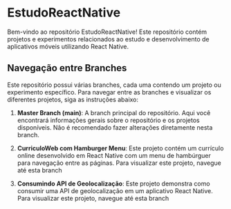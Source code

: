 # EstudoReactNative

Bem-vindo ao repositório EstudoReactNative! Este repositório contém projetos e experimentos relacionados ao estudo e desenvolvimento de aplicativos móveis utilizando React Native.

## Navegação entre Branches

Este repositório possui várias branches, cada uma contendo um projeto ou experimento específico. Para navegar entre as branches e visualizar os diferentes projetos, siga as instruções abaixo:

1. **Master Branch (main)**:
   A branch principal do repositório. Aqui você encontrará informações gerais sobre o repositório e os projetos disponíveis. Não é recomendado fazer alterações diretamente nesta branch.

2. **CurriculoWeb com Hamburger Menu**:
   Este projeto contém um currículo online desenvolvido em React Native com um menu de hambúrguer para navegação entre as páginas. Para visualizar este projeto, navegue até esta branch 

3. **Consumindo API de Geolocalização**:
   Este projeto demonstra como consumir uma API de geolocalização em um aplicativo React Native. Para visualizar este projeto, navegue até esta branch 


